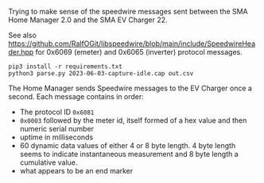 Trying to make sense of the speedwire messages sent between the SMA Home Manager 2.0 and the SMA EV Charger 22.

See also https://github.com/RalfOGit/libspeedwire/blob/main/include/SpeedwireHeader.hpp for 0x6069 (emeter) and 0x6065 (inverter) protocol messages.

```
pip3 install -r requirements.txt
python3 parse.py 2023-06-03-capture-idle.cap out.csv
```

The Home Manager sends Speedwire messages to the EV Charger once a second.
Each message contains in order:
- The protocol ID `0x6081`
- `0x0003` followed by the meter id, itself formed of a hex value and then numeric serial number
- uptime in milliseconds
- 60 dynamic data values of either 4 or 8 byte length. 4 byte length seems to indicate instantaneous measurement and 8 byte length a cumulative value.
- what appears to be an end marker
